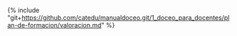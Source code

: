 {% include "git+https://github.com/catedu/manualdoceo.git/1_doceo_para_docentes/plan-de-formacion/valoracion.md" %}